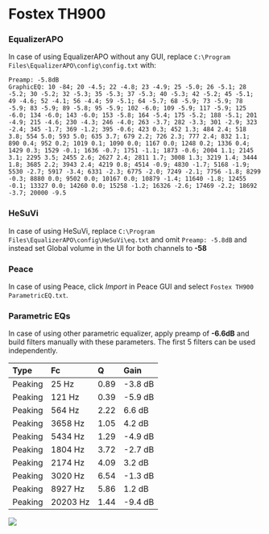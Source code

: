 # Fostex TH900

### EqualizerAPO
In case of using EqualizerAPO without any GUI, replace `C:\Program Files\EqualizerAPO\config\config.txt`
with:
```
Preamp: -5.8dB
GraphicEQ: 10 -84; 20 -4.5; 22 -4.8; 23 -4.9; 25 -5.0; 26 -5.1; 28 -5.2; 30 -5.2; 32 -5.3; 35 -5.3; 37 -5.3; 40 -5.3; 42 -5.2; 45 -5.1; 49 -4.6; 52 -4.1; 56 -4.4; 59 -5.1; 64 -5.7; 68 -5.9; 73 -5.9; 78 -5.9; 83 -5.9; 89 -5.8; 95 -5.9; 102 -6.0; 109 -5.9; 117 -5.9; 125 -6.0; 134 -6.0; 143 -6.0; 153 -5.8; 164 -5.4; 175 -5.2; 188 -5.1; 201 -4.9; 215 -4.6; 230 -4.3; 246 -4.0; 263 -3.7; 282 -3.3; 301 -2.9; 323 -2.4; 345 -1.7; 369 -1.2; 395 -0.6; 423 0.3; 452 1.3; 484 2.4; 518 3.8; 554 5.0; 593 5.0; 635 3.7; 679 2.2; 726 2.3; 777 2.4; 832 1.1; 890 0.4; 952 0.2; 1019 0.1; 1090 0.0; 1167 0.0; 1248 0.2; 1336 0.4; 1429 0.3; 1529 -0.1; 1636 -0.7; 1751 -1.1; 1873 -0.6; 2004 1.1; 2145 3.1; 2295 3.5; 2455 2.6; 2627 2.4; 2811 1.7; 3008 1.3; 3219 1.4; 3444 1.8; 3685 2.2; 3943 2.4; 4219 0.8; 4514 -0.9; 4830 -1.7; 5168 -1.9; 5530 -2.7; 5917 -3.4; 6331 -2.3; 6775 -2.0; 7249 -2.1; 7756 -1.8; 8299 -0.3; 8880 0.0; 9502 0.0; 10167 0.0; 10879 -1.4; 11640 -1.8; 12455 -0.1; 13327 0.0; 14260 0.0; 15258 -1.2; 16326 -2.6; 17469 -2.2; 18692 -3.7; 20000 -9.5
```

### HeSuVi
In case of using HeSuVi, replace `C:\Program Files\EqualizerAPO\config\HeSuVi\eq.txt` and omit `Preamp:
-5.8dB` and instead set Global volume in the UI for both channels to **-58**

### Peace
In case of using Peace, click *Import* in Peace GUI and select `Fostex TH900 ParametricEQ.txt`.

### Parametric EQs
In case of using other parametric equalizer, apply preamp of **-6.6dB** and build filters manually with
these parameters. The first 5 filters can be used independently.

| Type    | Fc       |    Q | Gain    |
|:--------|:---------|:-----|:--------|
| Peaking | 25 Hz    | 0.89 | -3.8 dB |
| Peaking | 121 Hz   | 0.39 | -5.9 dB |
| Peaking | 564 Hz   | 2.22 | 6.6 dB  |
| Peaking | 3658 Hz  | 1.05 | 4.2 dB  |
| Peaking | 5434 Hz  | 1.29 | -4.9 dB |
| Peaking | 1804 Hz  | 3.72 | -2.7 dB |
| Peaking | 2174 Hz  | 4.09 | 3.2 dB  |
| Peaking | 3020 Hz  | 6.54 | -1.3 dB |
| Peaking | 8927 Hz  | 5.86 | 1.2 dB  |
| Peaking | 20203 Hz | 1.44 | -9.4 dB |

![](https://raw.githubusercontent.com/jaakkopasanen/AutoEq/master/results/headphonecom/sbaf-serious/Fostex%20TH900/Fostex%20TH900.png)